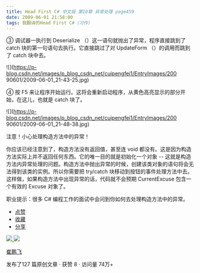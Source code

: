 ```yaml
---
title: Head First C# 中文版 第10章 异常处理 page459
date: 2009-06-01 21:58:00
tags: 我翻译的Head First C#（习作）
---
```

③  调试器一执行到  Deserialize  （）这一语句就抛出了异常，程序直接跳到了  catch  块的第一句语句去执行。它直接跳过了对
UpdateForm  （）的调用而跳到了  catch  块中去。

  

![](https://p-blog.csdn.net/images/p_blog_csdn_net/cuipengfei1/EntryImages/200
90601/2009-06-01_21-43-25.jpg)

④  按  F5  来让程序开始运行。这将会重新启动程序，从黄色高亮显示的部分开始，在这儿，也就是  catch  块了。

  

![](https://p-blog.csdn.net/images/p_blog_csdn_net/cuipengfei1/EntryImages/200
90601/2009-06-01_21-48-38.jpg)

注意！小心处理构造方法中的异常！

  

你应该已经注意到了，构造方法没有返回值，甚至连  void  都没有。这是因为构造方法实际上并不返回任何东西。它的唯一目的就是初始化一个对象  \--
这就是构造方法内异常处理的问题。构造方法中抛出异常的时候，创建该类对象的语句将会无法得到该类的实例。所以你需要把  try/catch
块移动到按钮的事件处理方法中去。这样做，如果构造方法中出现异常的话，代码就不会预期  CurrentExcuse  包含一个有效的  Excuse
对象了。

  

职业提示：很多  C#  编程工作的面试中会问到你如何去处理构造方法中的异常。

  * [ 点赞  ](javascript:;)
  * [ 收藏  ](javascript:;)
  * [ 分享 ](javascript:;)

[ ![](https://profile.csdnimg.cn/5/2/5/3_cuipengfei1)
![](https://g.csdnimg.cn/static/user-reg-year/1x/11.png)
](https://blog.csdn.net/cuipengfei1)

[ 崔鹏飞 ](https://blog.csdn.net/cuipengfei1)

发布了127 篇原创文章  ·  获赞 8  ·  访问量 74万+

